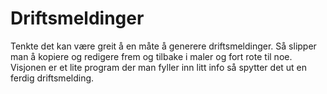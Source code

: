 # Driftsmeldinger

Tenkte det kan være greit å en måte å generere driftsmeldinger. Så slipper man å kopiere og redigere frem og tilbake i maler og fort rote til noe.
Visjonen er et lite program der man fyller inn litt info så spytter det ut en ferdig driftsmelding.
